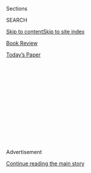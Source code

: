 <div id="app">

<div>

<div>

<div>

<div class="NYTAppHideMasthead css-1q2w90k e1suatyy0">

<div class="section css-ui9rw0 e1suatyy2">

<div class="css-eph4ug er09x8g0">

<div class="css-6n7j50">

</div>

<span class="css-1dv1kvn">Sections</span>

<div class="css-10488qs">

<span class="css-1dv1kvn">SEARCH</span>

</div>

[Skip to content](#site-content)[Skip to site index](#site-index)

</div>

<div id="masthead-section-label" class="css-1wr3we4 eaxe0e00">

[Book
Review](https://www.nytimes3xbfgragh.onion/section/books/review)

</div>

<div class="css-10698na e1huz5gh0">

</div>

</div>

<div id="masthead-bar-one" class="section hasLinks css-15hmgas e1csuq9d3">

<div class="css-uqyvli e1csuq9d0">

</div>

<div class="css-1uqjmks e1csuq9d1">

</div>

<div class="css-9e9ivx">

[](https://myaccount.nytimes3xbfgragh.onion/auth/login?response_type=cookie&client_id=vi)

</div>

<div class="css-1bvtpon e1csuq9d2">

[Today’s
Paper](https://www.nytimes3xbfgragh.onion/section/todayspaper)

</div>

</div>

</div>

</div>

<div data-aria-hidden="false">

<div id="site-content" data-role="main">

<div>

<div class="css-1aor85t" style="opacity:0.000000001;z-index:-1;visibility:hidden">

<div class="css-1hqnpie">

<div class="css-epjblv">

<span class="css-17xtcya">[Book
Review](/section/books/review)</span><span class="css-x15j1o">|</span><span class="css-fwqvlz">Doctor
Dolittle’s Talking Animals Still Have Much to
Say</span>

</div>

<div class="css-k008qs">

<div class="css-1iwv8en">

<span class="css-18z7m18"></span>

<div>

</div>

</div>

<span class="css-1n6z4y">https://nyti.ms/2F5KrFM</span>

<div class="css-1705lsu">

<div class="css-4xjgmj">

<div class="css-4skfbu" data-role="toolbar" data-aria-label="Social Media Share buttons, Save button, and Comments Panel with current comment count" data-testid="share-tools">

  - 
  - 
  - 
  - 
    
    <div class="css-6n7j50">
    
    </div>

  - 

</div>

</div>

</div>

</div>

</div>

</div>

<div class="css-13pd83m">

</div>

<div id="top-wrapper" class="css-1sy8kpn">

<div id="top-slug" class="css-l9onyx">

Advertisement

</div>

[Continue reading the main
story](#after-top)

<div class="ad top-wrapper" style="text-align:center;height:100%;display:block;min-height:250px">

<div id="top" class="place-ad" data-position="top" data-size-key="top">

</div>

</div>

<div id="after-top">

</div>

</div>

<div id="sponsor-wrapper" class="css-1hyfx7x">

<div id="sponsor-slug" class="css-19vbshk">

Supported by

</div>

[Continue reading the main
story](#after-sponsor)

<div id="sponsor" class="ad sponsor-wrapper" style="text-align:center;height:100%;display:block">

</div>

<div id="after-sponsor">

</div>

</div>

essay

<div class="css-1vkm6nb ehdk2mb0">

# Doctor Dolittle’s Talking Animals Still Have Much to Say

</div>

<div class="css-79elbk" data-testid="photoviewer-wrapper">

<div class="css-z3e15g" data-testid="photoviewer-wrapper-hidden">

</div>

<div class="css-1a48zt4 ehw59r15" data-testid="photoviewer-children">

![<span class="css-16f3y1r e13ogyst0" data-aria-hidden="true">Hugh
Lofting was a genius of children’s literature. But he was also a product
of the British Empire, and his work is marred by racist imagery and
language.</span><span class="css-cnj6d5 e1z0qqy90" itemprop="copyrightHolder"><span class="css-1ly73wi e1tej78p0">Credit...</span><span><span>ullstein
bild, via Getty
Images</span></span></span>](https://static01.graylady3jvrrxbe.onion/images/2020/09/13/books/13TRAUB-COMBO/15TRAUB-COMBO-articleLarge.jpg?quality=75&auto=webp&disable=upscale)

</div>

</div>

<div class="css-xt80pu e12qa4dv0">

<div class="css-18e8msd">

<div class="css-vp77d3 epjyd6m0">

<div class="css-1baulvz">

By <span class="css-1baulvz last-byline" itemprop="name">James
Traub</span>

</div>

</div>

  - Sept. 9,
    2020

  - 
    
    <div class="css-4xjgmj">
    
    <div class="css-d8bdto" data-role="toolbar" data-aria-label="Social Media Share buttons, Save button, and Comments Panel with current comment count" data-testid="share-tools">
    
      - 
      - 
      - 
      - 
        
        <div class="css-6n7j50">
        
        </div>
    
      - 
    
    </div>
    
    </div>

</div>

</div>

<div class="section meteredContent css-1r7ky0e" name="articleBody" itemprop="articleBody">

<div class="css-1fanzo5 StoryBodyCompanionColumn">

<div class="css-53u6y8">

Doctor Dolittle, the hero of Hugh Lofting’s children’s series about an
English country doctor who learned to speak the language of animals,
turns 100 this year. My own acquaintance with the doctor dates back to
1963, when, at age 9, I triumphantly completed “The Voyages of Doctor
Dolittle,” my first big book, weighing in at 364 pages — a jumbo size
for any work for children. I caught up with the doctor again this
spring, when school went virtual. I had been reading high-minded
founding father biographies to third graders at the Academy of the City,
a charter school in Queens, where I serve on the board. I felt that the
kids needed an escape from a reality turned dismal, and I thought of the
good doctor and his talking parrot, dog, pig, monkey and pushmi-pullyu.

We finished the first book in the series, “The Story of Doctor
Dolittle.” Say what you will about Zoom, but I can report that the
kids were transfixed. Their questions hinted at their degree of
imaginative immersion: “How did the monkeys get back to the ground after
they made the bridge with their arms?” “Does the pushmi-pullyu actually
have two heads?”

“The Story of Doctor Dolittle” appeared in 1920, and was republished
almost annually thereafter, as were many of the 11 other books in the
series. In a preface to the 1922 edition, the novelist Hugh Walpole
called the book “a work of genius” and “the first real children’s
classic since ‘Alice.’” Yet almost everyone knows about Alice, and Pooh,
and Peter Rabbit. If it weren’t for the movie versions — first starring
Rex Harrison, then Eddie Murphy and, this past winter, [Robert Downey
Jr](https://www.nytimes3xbfgragh.onion/2020/01/15/movies/dolittle-review.html?searchResultPosition=2).
— Doctor Dolittle’s name might be remembered no better than Walpole’s
own. I didn’t read Lofting’s books to my son; most of you probably
didn’t either. The doctor’s centennial has gone unnoticed. What
happened?

No one could say that the books have grown quaint or stale; just ask my
third graders. Nor was Walpole indulging in hyperbole. Doctor Dolittle
is a wonderful creation: a Victorian eccentric from the pages of
Dickens; a perpetual bachelor who drives conventional humans from his
life but is much loved by the poor and the marginal; a gentleman whose
exquisite politesse never falters, even before sharks and pirates; a
peace-loving naturalist prepared to wage war to defend his friends from
evil depredations. Only by the standards of the world of grown-ups does
he “do little.”

</div>

</div>

<div class="css-1fanzo5 StoryBodyCompanionColumn">

<div class="css-53u6y8">

Lofting can hit many registers, but he saves the lyrical for the animals
themselves, who experience life as fully as we do, though you’d never
know it if you can’t understand them. Here is Clippa, a fidgit — a small
fish — who has been imprisoned in an aquarium along with her brother,
and who mourns her vanished life with a depth of feeling unknown to the
Little Mermaid and her friends: “To chase the shrimps on a summer
evening, when the sky is red and the light’s all pink within the foam\!
To lie on the top, in the doldrums’ noonday calm, and warm your tummy in
the tropic sun\! To wander hand in hand once more through the giant
seaweed forests of the Indian Ocean, seeking the delicious eggs of the
pop-pop\!” And then the poor thing collapses in sobs.

Lofting really was a genius of children’s literature. But he was also a
product of the British Empire. When Doctor Dolittle goes to Africa to
cure the monkeys, he stumbles into the Kingdom of Jolliginki. Prince
Bumpo, the heir to the throne, is a mooncalf who mistakes fairy tales
for real life, speaks in Elizabethan periphrasis and murmurs to himself:
“If only I were a *white* prince\!” In the pencil sketches with which
Lofting illustrates his texts, Prince Bumpo looks like the missing link
between man and ape. Lofting’s biographer, Gary D. Schmidt, defensively
notes that Doctor Dolittle himself rarely utters a bigoted word. But the
doctor is only a character; the narrator and the illustrator are none
other than our author. While Lofting never fails to give his Africans a
measure of nobility, he is also quite certain of their savagery.

The edition I read was probably published in 1950, three years after
Lofting’s death. By the 1970s, he had gone into eclipse. Over the years,
new editions appeared that attempted to address the racism, including
one in 1988 from which all pictures of Prince Bumpo and his parents had
been removed, along with all references to their skin color, not to
mention their wish to change it. “If this verbal and visual caution
occasionally seems almost craven,” a reviewer for The New York Times
Book Review wrote, the blind spots for which it sought to compensate
were real.

Lofting’s own story is almost as remarkable as the doctor’s. Though we
might imagine a donnish Lewis Carroll or C. S. Lewis as the author of
such twee fables, Lofting was a wanderer and an adventurer, a civil
engineer who prospected for gold in Canada and built railroads in
Nigeria and Cuba before settling in the United States and starting a
family in 1912. When the war broke out he returned to England to enlist,
and was sent to the trenches in France and Flanders. His children begged
for letters, with drawings. Lofting would not relate the unspeakable
truth. He had observed, as he wrote many years later, that the animals
serving alongside the soldiers had, like them, become “fatalists,”
trudging into the same hail of artillery fire. But when a horse was
wounded, it wasn’t sent to the dispensary; it was dispatched with a
bullet. This was cruel. Lofting imagined that we would spare animals if
only we could see inside them, as we can our fellow humans. And so he
wrote letters home about talking animals. These letters formed the basis
of “The Story of Doctor Dolittle.”

Because he *does* understand animals, Doctor Dolittle comes to recognize
their astonishing gifts of smell, sight, hearing. The animals are the
books’ heroes every bit as much as the doctor himself; it is they who
miraculously find lost and starving men or turn back a marauding tribe.
The doctor loves them as they deserve to be loved, and protects them
from abuse, just as his creator dreamed of doing — for all that he
internalized the racist human hierarchy of his day. In “The Voyages of
Doctor Dolittle,” the doctor offers to step into a bullring and
outperform a great matador, on the condition that the local authorities
agree to end bullfighting forever should he win. Of course they accept
the lunatic wager. The good doctor arranges everything with the bulls
beforehand: They charge straight at him before dropping to the ground in
front of him or letting him perform acrobatics on their horns. The great
matador gnashes his teeth while the *señoritas* throw flowers and jewels
at the doctor’s feet.

</div>

</div>

<div class="css-1fanzo5 StoryBodyCompanionColumn">

<div class="css-53u6y8">

Even the very young reader will not miss the moral anger beneath the
whimsy. Lofting was no Kipling. The experience of the trenches turned
him against war and the glorification of combat, including in children’s
books. In 1942 he risked his reputation by publishing “Victory for the
Slain,” an epic poem deploring the war in which England was already
enmeshed. He aspired to be a novelist, a journalist, a moralizing
essayist; owing to the peculiar bent of his genius, he was to achieve
all that through the fidgit — and, of course, the portly gentleman in
the waistcoat and battered top hat.

Unlike his creator, Doctor Dolittle is, in fact, a man for our time.
When he finds the citizens of the Monkey Kingdom suffering from an
infectious virus, he spends three days and three nights vaccinating the
healthy and places the sick in quarantine for 14 days. They all recover.

</div>

</div>

</div>

<div>

</div>

<div>

</div>

<div>

</div>

<div>

<div id="bottom-wrapper" class="css-1ede5it">

<div id="bottom-slug" class="css-l9onyx">

Advertisement

</div>

[Continue reading the main
story](#after-bottom)

<div id="bottom" class="ad bottom-wrapper" style="text-align:center;height:100%;display:block;min-height:90px">

</div>

<div id="after-bottom">

</div>

</div>

</div>

</div>

</div>

## Site Index

<div>

</div>

## Site Information Navigation

  - [© <span>2020</span> <span>The New York Times
    Company</span>](https://help.nytimes3xbfgragh.onion/hc/en-us/articles/115014792127-Copyright-notice)

<!-- end list -->

  - [NYTCo](https://www.nytco.com/)
  - [Contact
    Us](https://help.nytimes3xbfgragh.onion/hc/en-us/articles/115015385887-Contact-Us)
  - [Work with us](https://www.nytco.com/careers/)
  - [Advertise](https://nytmediakit.com/)
  - [T Brand Studio](http://www.tbrandstudio.com/)
  - [Your Ad
    Choices](https://www.nytimes3xbfgragh.onion/privacy/cookie-policy#how-do-i-manage-trackers)
  - [Privacy](https://www.nytimes3xbfgragh.onion/privacy)
  - [Terms of
    Service](https://help.nytimes3xbfgragh.onion/hc/en-us/articles/115014893428-Terms-of-service)
  - [Terms of
    Sale](https://help.nytimes3xbfgragh.onion/hc/en-us/articles/115014893968-Terms-of-sale)
  - [Site
    Map](https://spiderbites.nytimes3xbfgragh.onion)
  - [Help](https://help.nytimes3xbfgragh.onion/hc/en-us)
  - [Subscriptions](https://www.nytimes3xbfgragh.onion/subscription?campaignId=37WXW)

</div>

</div>

</div>

</div>
